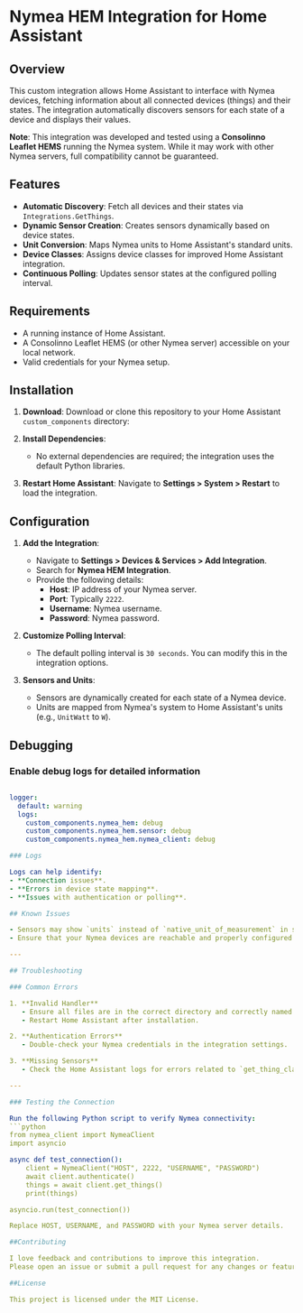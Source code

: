 # Nymea HEM Integration for Home Assistant

## Overview

This custom integration allows Home Assistant to interface with Nymea devices, fetching information about all connected devices (things) and their states. The integration automatically discovers sensors for each state of a device and displays their values.

**Note**: This integration was developed and tested using a **Consolinno Leaflet HEMS** running the Nymea system. While it may work with other Nymea servers, full compatibility cannot be guaranteed.

## Features

- **Automatic Discovery**: Fetch all devices and their states via `Integrations.GetThings`.
- **Dynamic Sensor Creation**: Creates sensors dynamically based on device states.
- **Unit Conversion**: Maps Nymea units to Home Assistant's standard units.
- **Device Classes**: Assigns device classes for improved Home Assistant integration.
- **Continuous Polling**: Updates sensor states at the configured polling interval.

## Requirements

- A running instance of Home Assistant.
- A Consolinno Leaflet HEMS (or other Nymea server) accessible on your local network.
- Valid credentials for your Nymea setup.

## Installation

1. **Download**: Download or clone this repository to your Home Assistant `custom_components` directory:

2. **Install Dependencies**:
   - No external dependencies are required; the integration uses the default Python libraries.

3. **Restart Home Assistant**: Navigate to **Settings > System > Restart** to load the integration.

## Configuration

1. **Add the Integration**:
   - Navigate to **Settings > Devices & Services > Add Integration**.
   - Search for **Nymea HEM Integration**.
   - Provide the following details:
     - **Host**: IP address of your Nymea server.
     - **Port**: Typically `2222`.
     - **Username**: Nymea username.
     - **Password**: Nymea password.

2. **Customize Polling Interval**:
   - The default polling interval is `30 seconds`. You can modify this in the integration options.

3. **Sensors and Units**:
   - Sensors are dynamically created for each state of a Nymea device. 
   - Units are mapped from Nymea's system to Home Assistant's units (e.g., `UnitWatt` to `W`).

## Debugging

### Enable debug logs for detailed information

```yaml

logger:
  default: warning
  logs:
    custom_components.nymea_hem: debug
    custom_components.nymea_hem.sensor: debug
    custom_components.nymea_hem.nymea_client: debug

### Logs

Logs can help identify:
- **Connection issues**.
- **Errors in device state mapping**.
- **Issues with authentication or polling**.

## Known Issues

- Sensors may show `units` instead of `native_unit_of_measurement` in some versions of Home Assistant. This does not affect functionality.
- Ensure that your Nymea devices are reachable and properly configured to avoid errors during data fetching.

---

## Troubleshooting

### Common Errors

1. **Invalid Handler**  
   - Ensure all files are in the correct directory and correctly named.  
   - Restart Home Assistant after installation.

2. **Authentication Errors**  
   - Double-check your Nymea credentials in the integration settings.

3. **Missing Sensors**  
   - Check the Home Assistant logs for errors related to `get_thing_class_details` or `get_things`.

---

### Testing the Connection

Run the following Python script to verify Nymea connectivity:
```python
from nymea_client import NymeaClient
import asyncio

async def test_connection():
    client = NymeaClient("HOST", 2222, "USERNAME", "PASSWORD")
    await client.authenticate()
    things = await client.get_things()
    print(things)

asyncio.run(test_connection())

Replace HOST, USERNAME, and PASSWORD with your Nymea server details.

##Contributing

I love feedback and contributions to improve this integration.
Please open an issue or submit a pull request for any changes or feature requests.

##License

This project is licensed under the MIT License.





